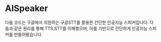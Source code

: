# AISpeaker
다음 코드는 구글에서 지원하는 구글STT를 활용한 간단한 인공지능 스피커입니다.
다음과 같은 원리를 통해 TTS,STT를 이해했으며, 이를 기반으로 간단하게 인공지능 스피커를 만들어봤습니다.
